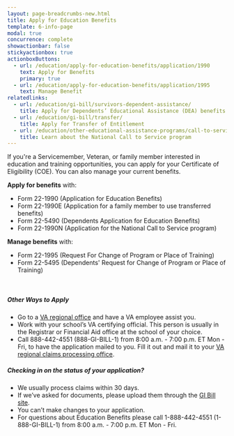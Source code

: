 ```yaml
---
layout: page-breadcrumbs-new.html
title: Apply for Education Benefits
template: 6-info-page
modal: true
concurrence: complete
showactionbar: false
stickyactionbox: true
actionboxButtons:
  - url: /education/apply-for-education-benefits/application/1990
    text: Apply for Benefits
    primary: true
  - url: /education/apply-for-education-benefits/application/1995
    text: Manage Benefit
relatedlinks:
  - url: /education/gi-bill/survivors-dependent-assistance/
    title: Apply for Dependents’ Educational Assistance (DEA) benefits
  - url: /education/gi-bill/transfer/
    title: Apply for Transfer of Entitlement
  - url: /education/other-educational-assistance-programs/call-to-service/
    title: Learn about the National Call to Service program
---
```


If you're a Servicemember, Veteran, or family member interested in education and training opportunities, you can apply for your Certificate of Eligibility (COE). You can also manage your current benefits.

__Apply for benefits__ with:  
- Form 22-1990 (Application for Education Benefits)  
- Form 22-1990E (Application for a family member to use transferred benefits)  
- Form 22-5490 (Dependents Application for Education Benefits)  
- Form 22-1990N (Application for the National Call to Service program)

__Manage benefits__ with:  
- Form 22-1995 (Request For Change of Program or Place of Training)  
- Form 22-5495 (Dependents' Request for Change of Program or Place of Training)

<br>

##### Other Ways to Apply

- Go to a [VA regional office](/facilities) and have a VA employee assist you.
- Work with your school’s VA certifying official. This person is usually in the Registrar or Financial Aid office at the school of your choice.
- Call 888-442-4551 (888-GI-BILL-1) from 8:00 a.m. - 7:00 p.m. ET Mon - Fri, to have the application mailed to you. Fill it out and mail it to your [VA regional claims processing office](http://www.benefits.va.gov/gibill/regional_processing.asp).

<div class="feature usa-content" markdown="1">

##### Checking in on the status of your application?

- We usually process claims within 30 days.
- If we’ve asked for documents, please upload them through the [GI Bill site](https://gibill.custhelp.com/app/home).
- You can’t make changes to your application.
- For questions about Education Benefits please call 1-888-442-4551 (1-888-GI-BILL-1) from 8:00 a.m. - 7:00 p.m. ET Mon - Fri.

</div>

<br/>
